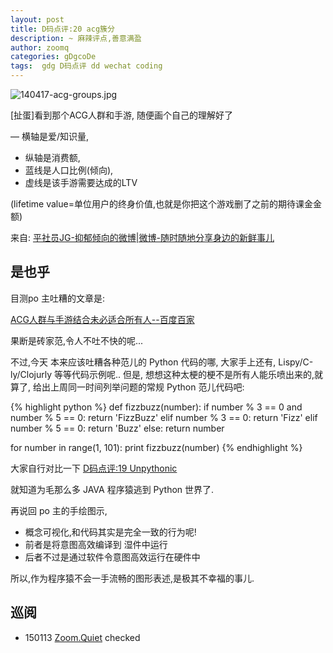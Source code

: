 ```yaml
---
layout: post
title: D码点评:20 acg簇分
description: ~ 麻辣评点,善意满盈
author: zoomq
categories: gDgcoDe
tags:  gdg D码点评 dd wechat coding
---
```


![140417-acg-groups.jpg](http://zoomq.qiniudn.com/ZHGDG/wechat/140417-acg-groups.jpg)

[扯蛋]看到那个ACG人群和手游,
随便画个自己的理解好了

— 横轴是爱/知识量,
- 纵轴是消费额,
- 蓝线是人口比例(倾向),
- 虚线是该手游需要达成的LTV

(lifetime value=单位用户的终身价值,也就是你把这个游戏删了之前的期待课金金额)


<!--more-->


来自: [平社员JG-抑郁倾向的微博|微博-随时随地分享身边的新鲜事儿](http://weibo.com/1822417535/AFHGhoKpU)



## 是也乎

目测po 主吐糟的文章是:

[ACG人群与手游结合未必适合所有人--百度百家](http://rosicky.baijia.baidu.com/article/11557)

果断是砖家范,令人不吐不快的呢...

不过,今天 本来应该吐糟各种范儿的 Python 代码的哪,
大家手上还有, Lispy/C-ly/Clojurly 等等代码示例呢..
但是, 想想这种太梗的梗不是所有人能乐喷出来的,就算了,
给出上周同一时间列举问题的常规 Python 范儿代码吧:

{% highlight python %}
def fizzbuzz(number):
    if number % 3 == 0 and number % 5 == 0:
        return 'FizzBuzz'
    elif number % 3 == 0:
        return 'Fizz'
    elif number % 5 == 0:
        return 'Buzz'
    else:
        return number

for number in range(1, 101):
    print fizzbuzz(number)
{% endhighlight %}

大家自行对比一下
[D码点评:19 Unpythonic](http://blog.zhgdg.org/2014-04/dd19-pythonic/)

就知道为毛那么多 JAVA 程序猿逃到 Python 世界了.

再说回 po 主的手绘图示,

- 概念可视化,和代码其实是完全一致的行为呢!
- 前者是将意图高效编译到 湿件中运行
- 后者不过是通过软件令意图高效运行在硬件中

所以,作为程序猿不会一手流畅的图形表述,是极其不幸福的事儿.





## 巡阅
- 150113 [Zoom.Quiet](http://zoomquiet.io/) checked





